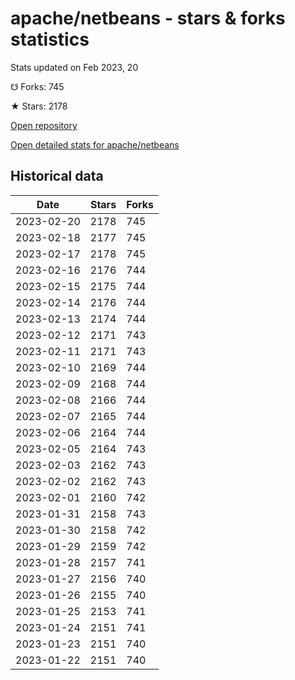 # apache/netbeans - stars & forks statistics

Stats updated on Feb 2023, 20

☋ Forks: 745

★ Stars: 2178

[Open repository](https://github.com/apache/netbeans)

[Open detailed stats for apache/netbeans](https://reviewgithub.com/rep/apache/netbeans)

## Historical data
| Date | Stars | Forks |
|------|-------|-------|
| 2023-02-20 | 2178 | 745 | 
| 2023-02-18 | 2177 | 745 | 
| 2023-02-17 | 2178 | 745 | 
| 2023-02-16 | 2176 | 744 | 
| 2023-02-15 | 2175 | 744 | 
| 2023-02-14 | 2176 | 744 | 
| 2023-02-13 | 2174 | 744 | 
| 2023-02-12 | 2171 | 743 | 
| 2023-02-11 | 2171 | 743 | 
| 2023-02-10 | 2169 | 744 | 
| 2023-02-09 | 2168 | 744 | 
| 2023-02-08 | 2166 | 744 | 
| 2023-02-07 | 2165 | 744 | 
| 2023-02-06 | 2164 | 744 | 
| 2023-02-05 | 2164 | 743 | 
| 2023-02-03 | 2162 | 743 | 
| 2023-02-02 | 2162 | 743 | 
| 2023-02-01 | 2160 | 742 | 
| 2023-01-31 | 2158 | 743 | 
| 2023-01-30 | 2158 | 742 | 
| 2023-01-29 | 2159 | 742 | 
| 2023-01-28 | 2157 | 741 | 
| 2023-01-27 | 2156 | 740 | 
| 2023-01-26 | 2155 | 740 | 
| 2023-01-25 | 2153 | 741 | 
| 2023-01-24 | 2151 | 741 | 
| 2023-01-23 | 2151 | 740 | 
| 2023-01-22 | 2151 | 740 | 

